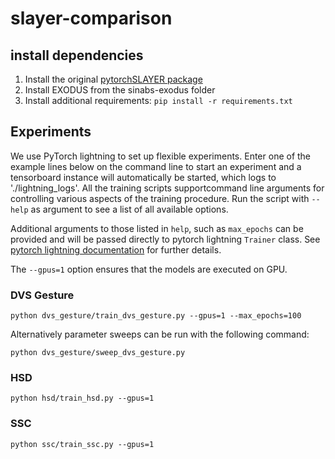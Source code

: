 # slayer-comparison

## install dependencies
1. Install the original [pytorchSLAYER package](https://github.com/bamsumit/slayerPytorch)
2. Install EXODUS from the sinabs-exodus folder
3. Install additional requirements: `pip install -r requirements.txt`

## Experiments
We use PyTorch lightning to set up flexible experiments. Enter one of the example lines below on the command line to start an experiment and a tensorboard instance will automatically be started, which logs to './lightning_logs'. All the training scripts supportcommand line arguments for controlling various aspects of the training procedure. Run the script with `--help` as argument to see a list of all available options.

Additional arguments to those listed in `help`, such as `max_epochs` can be provided and will be passed directly to pytorch lightning `Trainer` class. See [pytorch lightning documentation](https://pytorch-lightning.readthedocs.io/en/stable/common/trainer.html) for further details.

The `--gpus=1` option ensures that the models are executed on GPU.

### DVS Gesture
`python dvs_gesture/train_dvs_gesture.py --gpus=1 --max_epochs=100`

Alternatively parameter sweeps can be run with the following command:

`python dvs_gesture/sweep_dvs_gesture.py`

### HSD
`python hsd/train_hsd.py --gpus=1`

### SSC
`python ssc/train_ssc.py --gpus=1`



